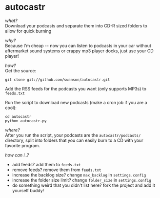 autocastr
========
*what?*  
Download your podcasts and separate them into CD-R sized folders to allow for quick burning

*why?*  
Because I'm cheap -- now you can listen to podcasts in your car without aftermarket sound systems or crappy
mp3 player docks, just use your CD player!

*how?*  
Get the source:

    git clone git://github.com/swanson/autocastr.git

Add the RSS feeds for the podcasts you want (only supports MP3s) to `feeds.txt`

Run the script to download new podcasts (make a cron job if you are a cool):

    cd autocastr
    python autocastr.py

*where?*  
After you run the script, your podcasts are the `autocastr/podcasts/` directory, split into folders that you can easily burn to a CD with your favorite program.

*how can i..?*  

  - add feeds?  add them to `feeds.txt`
  - remove feeds? remove them from `feeds.txt`
  - increase the backlog size? change `max_backlog` in `settings.config`
  - increase the folder size limit? change `folder_size` in `settings.config`
  - do something weird that you didn't list here? fork the project and add it yourself buddy!
